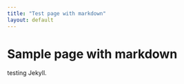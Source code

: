 ```yaml
---
title: "Test page with markdown"
layout: default
---
```


# Sample page with markdown
testing Jekyll.